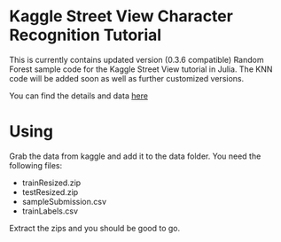 # Kaggle Street View Character Recognition Tutorial

This is currently contains updated version (0.3.6 compatible) Random Forest sample code
for the Kaggle Street View tutorial in Julia. The KNN code will be added
soon as well as further customized versions.

You can find the details and data [here](http://www.kaggle.com/c/street-view-getting-started-with-julia)

# Using

Grab the data from kaggle and add it to the data folder. You need the following files:

* trainResized.zip
* testResized.zip
* sampleSubmission.csv
* trainLabels.csv

Extract the zips and you should be good to go.
